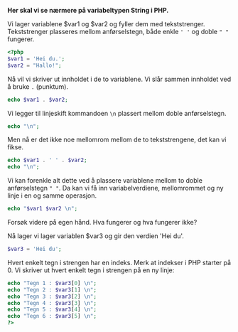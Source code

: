 **Her skal vi se nærmere på variabeltypen String i PHP.**

Vi lager variablene $var1 og $var2 og fyller dem med tekststrenger. Tekststrenger plasseres mellom anførselstegn, både enkle `' '` og doble `" "` fungerer.

```PHP
<?php    
$var1 = 'Hei du.';
$var2 = "Hallo!";
```

Nå vil vi skriver ut innholdet i de to variablene. Vi slår sammen innholdet ved å bruke `.` (punktum).

```PHP
echo $var1 . $var2;
```

Vi legger til linjeskift kommandoen `\n` plassert mellom doble anførselstegn.

```PHP
echo "\n";
```

Men nå er det ikke noe mellomrom mellom de to tekststrengene, det kan vi fikse.

```PHP
echo $var1 . ' ' . $var2;
echo "\n";
```

Vi kan forenkle alt dette ved å plassere variablene mellom to doble anførselstegn `" "`. Da kan vi få inn variabelverdiene, mellomrommet og ny linje i en og samme operasjon.

```PHP
echo "$var1 $var2 \n";
```

Forsøk videre på egen hånd. Hva fungerer og hva fungerer ikke?

Nå lager vi lager variablen $var3 og gir den verdien 'Hei du'.

```PHP
$var3 = 'Hei du';
```

Hvert enkelt tegn i strengen har en indeks. Merk at indekser i PHP starter på 0. Vi skriver ut hvert enkelt tegn i strengen på en ny linje:

```PHP
echo "Tegn 1 : $var3[0] \n";
echo "Tegn 2 : $var3[1] \n";
echo "Tegn 3 : $var3[2] \n";
echo "Tegn 4 : $var3[3] \n";
echo "Tegn 5 : $var3[4] \n";
echo "Tegn 6 : $var3[5] \n";
?>
```

